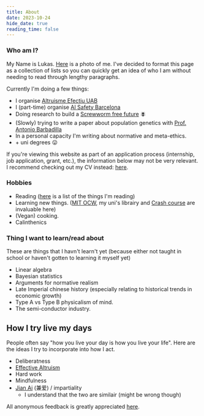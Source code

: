 ```yaml
---
title: About
date: 2023-10-24
hide_date: true
reading_time: false
---
```


### Who am I?
My Name is Lukas. [Here](/uploads/face_profile.jpg) is a photo of me. I've decided to format this page as a collection of lists so you can quickly get an idea of who I am without needing to read through lengthy paragraphs.

Currently I'm doing a few things:
* I organise [Altruisme Efectiu UAB](https://sites.google.com/view/altruisme-efectiu-uab/home) 
* I (part-time) organise [AI Safety Barcelona](https://www.aisafetybcn.org)
* Doing research to build a [Screwworm free future](https://screwworm.org) 🪰
* (Slowly) trying to write a paper about population genetics with [Prof. Antonio Barbadilla](https://ibb.uab.cat/wp-content/themes/viral/modules/ibb_membres/view_membre.php?CodiMembre=224)
* In a personal capacity I'm writing about normative and meta-ethics. 
* \+ uni degrees 😛

If you're viewing this website as part of an application process (internship, job application, grant, etc.), the information below may not be very relevant. I recommend checking out my CV instead: [here](/uploads/resume.pdf).

### Hobbies
* Reading ([here]() is a list of the things I'm reading)
* Learning new things. ([MIT OCW](https://ocw.mit.edu), my uni's librairy and [Crash course](https://thecrashcourse.com) are invaluable here)
* (Vegan) cooking.
* Calinthenics 

### Thing I want to learn/read about
These are things that I havn't learn't yet (because either not taught in school or haven't gotten to learning it myself yet)
* Linear algebra
* Bayesian statistics
* Arguments for normative realism
* Late Imperial chinese history (especially relating to historical trends in economic growth)
* Type A vs Type B physicalism of mind.
* The semi-conductor industry.

## How I try live my days
People often say "how you live your day is how you live your life". Here are the ideas I try to incorporate into how I act.
* Deliberatness
* [Effective Altruism](https://www.effectivealtruism.org/articles/introduction-to-effective-altruism)
* Hard work
* Mindfulness
* [Jian Ai](https://www.britannica.com/topic/jianai) (兼爱) / impartiality
    * I understand that the two are similair (might be wrong though)

All anonymous feedback is greatly appreciated [here](https://www.admonymous.co/lroberts). 